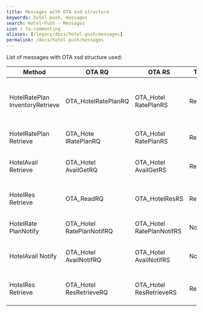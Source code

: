 ```yaml
---
title: Messages with OTA xsd structure
keywords: hotel-push, messages
search: Hotel-Push - Messages
icon : fa-commenting
aliases: [/legacy/docs/hotel-push/messages]
permalink: /docs/hotel-push/messages
---
```


List of messages with OTA xsd structure used:

  
| **Method**			| **OTA RQ**			| **OTA RS**			| **Type**	| **Description**	|
| ----------------------------- | ----------------------------- | ----------------------------- | ------------- | --------------------- |
| HotelRatePlan InventoryRetrieve | OTA_HotelRatePlanRQ | OTA_Hotel RatePlanRS | Retrieve | Retrieve static information of hotel seller inventory|
| HotelRatePlan Retrieve | OTA_Hote lRatePlanRQ | OTA_Hotel RatePlanRS | Retrieve | Retrieve rates of hotel seller|
| HotelAvail Retrieve | OTA_Hotel AvailGetRQ | OTA_Hotel AvailGetRS | Retrieve | Retrieve availability of hotel seller|
| HotelRes Retrieve | OTA_ReadRQ  | OTA_HotelResRS | Retrieve | Retrieve reservations from user seller|
| HotelRate PlanNotify | OTA_Hotel RatePlanNotifRQ | OTA_Hotel RatePlanNotifRS | Notify | Notify rates to hotel seller  |
| HotelAvail Notify | OTA_Hotel AvailNotifRQ | OTA_Hotel AvailNotifRS | Notify | Notify availability to hotel seller|
| HotelRes Retrieve | OTA_Hotel ResRetrieveRQ | OTA_Hotel ResRetrieveRS | Retrieve | Retrieve reservations from user seller |

